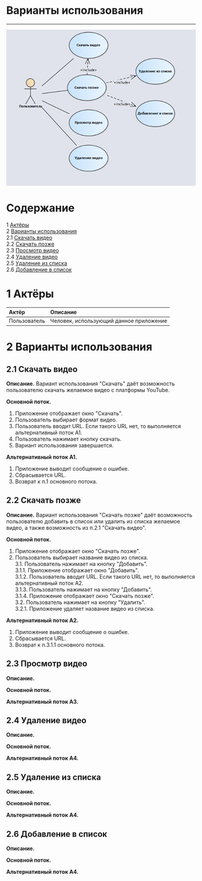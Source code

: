 # Варианты использования
---

![Диаграмма Варианты использования](https://github.com/ArtemBakun650502/YouTube-Downloader/blob/master/Documents/Diagrams/UseCases/UseCases.PNG)

# Содержание
1 [Актёры](#1) <br>
2 [Варианты использования](#2) <br>
  2.1 [Скачать видео](#2.1) <br>
  2.2 [Скачать позже](#2.2) <br>
  2.3 [Просмотр видео](#2.3) <br>
  2.4 [Удаление видео](#2.4) <br>
  2.5 [Удаление из списка](#2.5) <br>
  2.6 [Добавление в список](#2.6) <br>
  
<a name="1"/>

# 1 Актёры

| Актёр | Описание |
|:--|:--|
| Пользователь | Человек, использующий данное приложение |

<a name="2"/>

# 2 Варианты использования

<a name="2.1"/>

## 2.1 Скачать видео

**Описание.** Вариант использования "Скачать" даёт возможность пользователю скачать желаемое видео с платформы YouTube.

**Основной поток.**
1. Приложение отображает окно "Скачать".
2. Пользователь выбирает формат видео.
3. Пользователь вводит URL. Если такого URL нет, то выполняется альтернативный поток А1.
4. Пользователь нажимает кнопку скачать.
5. Вариант использования завершается.

**Альтернативный поток А1.**
1. Приложение выводит сообщение о ошибке.
2. Сбрасывается URL.
3. Возврат к п.1 основного потока.

<a name="2.2"/>

## 2.2 Скачать позже

**Описание.** Вариант использования "Скачать позже" даёт возможность пользователю добавить в список или удалить из списка желаемое видео, а также возможность из п.2.1 "Скачать видео".

**Основной поток.**
1. Приложение отображает окно "Скачать позже".
2. Пользователь выбирает название видео из списка. <br>
3.1. Пользователь нажимает на кнопку "Добавить". <br>
3.1.1. Приложение отображает окно "Добавить". <br>
3.1.2. Пользователь вводит URL. Если такого URL нет, то выполняется альтернативный поток А2. <br>
3.1.3. Пользователь нажимает на кнопку "Добавить". <br>
3.1.4. Приложение отображает окно "Скачать позже". <br>
3.2. Пользователь нажимает на кнопку "Удалить". <br>
3.2.1. Приложение удаляет название видео из списка. <br>

**Альтернативный поток А2.**
1. Приложение выводит сообщение о ошибке.
2. Сбрасывается URL.
3. Возврат к п.3.1.1 основного потока.

<a name="2.3"/>

## 2.3 Просмотр видео

**Описание.** 

**Основной поток.**


**Альтернативный поток А3.**


<a name="2.4"/>

## 2.4 Удаление видео

**Описание.** 

**Основной поток.**


**Альтернативный поток А4.**

<a name="2.5"/>

## 2.5 Удаление из списка

**Описание.** 

**Основной поток.**


**Альтернативный поток А4.**

<a name="2.6"/>

## 2.6 Добавление в список

**Описание.** 

**Основной поток.**


**Альтернативный поток А4.**
